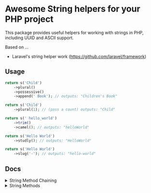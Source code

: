 # Awesome String helpers for your PHP project

This package provides useful helpers for working with strings in PHP, including UUID and ASCII support.

Based on ...

- Laravel's string helper work (https://github.com/laravel/framework)

## Usage
```php
return s('Child')
    ->plural()
    ->possessive()
    ->append(' Book'); // outputs: "Children's Book"

return s('Child')
    ->plural(1); // (pass a count) outputs: "Child"

return s(' hello_world')
    ->trim()
    ->camel(); // outputs: "helloWorld"

return s('Hello World')
    ->studly(); // outputs: "HelloWorld"

return s('Hello World')
    ->slug('-'); // outputs: "hello-world"
```

## Docs

<details>
  <summary>String Method Chaining</summary>
<p></p>

```
Chain multiple string operations together using the s() helper.
```

- [after](#after2)
- [afterLast](#afterLast2)
- [append](#append2)
- [ascii](#ascii2)
- [basename](#basename2)
- [before](#before2)
- [beforeLast](#beforeLast2)
- [camel](#camel2)
- [contains](#contains2)
- [containsAll](#containsAll2)
- [dirname](#dirname2)
- [endsWith](#endsWith2)
- [exactly](#exactly2)
- [explode](#explode2)
- [finish](#finish2)
- [isAscii](#isAscii2)
- [isEmpty](#isEmpty2)
- [isNotEmpty](#isNotEmpty2)
- [kebab](#kebab2)
- [length](#length2)
- [limit](#limit2)
- [lower](#lower2)
- [ltrim](#ltrim2)
- [match](#match2)
- [plural](#plural2)
- [possessive](#possessive2)
- [prepend](#prepend2)
- [replace](#replace2)
- [replaceArray](#replaceArray2)
- [replaceFirst](#replaceFirst2)
- [replaceLast](#replaceLast2)
- [rtrim](#rtrim2)
- [singular](#singular2)
- [slug](#slug2)
- [snake](#snake2)
- [split](#split2)
- [start](#start2)
- [startsWith](#startsWith2)
- [studly](#studly2)
- [substr](#substr2)
- [title](#title2)
- [trim](#trim2)
- [ucfirst](#ucfirst2)
- [upper](#upper2)
- [whenEmpty](#whenEmpty2)
- [words](#words2)

### <a id="after2"></a>after
```php
$slice = s('This is my name')->after('This is');

// ' my name'
```

### <a id="afterLast2"></a>afterLast
```php
$slice = s('App\Controllers\Controller')->afterLast('\\');

// 'Controller'
```

### <a id="append2"></a>append
```php
$string = s('Hello')->append(' there!');

// 'Hello there!'
```

### <a id="ascii2"></a>ascii
Transliterate the string to an ASCII value:
```php
$string = s('ü')->ascii();

// 'u'
```

### <a id="basename2"></a>basename
```php
$string = s('/foo/bar/baz')->basename();

// 'baz'

// If needed, you may provide an "extension" that will be removed from the trailing component:
$string = s('/foo/bar/baz.jpg')->basename('.jpg');

// 'baz'
```

### <a id="before2"></a>before
```php
$slice = s('This is my name')->before('my name');

// 'This is '
```

### <a id="beforeLast2"></a>beforeLast
```php
$slice = s('This is my name')->beforeLast('is');

// 'This '
```

### <a id="camel2"></a>camel
```php
$converted = s('foo_bar')->camel();

// fooBar
```

### <a id="contains2"></a>contains
```php
$contains = s('This is my name')->contains('my');

// true

// You can also pass an array:
$contains = s('This is my name')->contains(['my', 'foo']);

// true
```

### <a id="containsAll2"></a>containsAll
```php
$containsAll = s('This is my name')->containsAll(['my', 'name']);

// true
```

### <a id="dirname2"></a>dirname
```php
$string = s('/foo/bar/baz')->dirname();

// '/foo/bar'

// Optionally pass directory levels as second argument:
$string = s('/foo/bar/baz')->dirname(2);

// '/foo'
```

### <a id="endsWith2"></a>endsWith
```php
$result = s('This is my name')->endsWith('name');

// true

// You can also pass an array
$result = s('This is my name')->endsWith(['name', 'foo']);

// true

$result = s('This is my name')->endsWith(['this', 'foo']);

// false
```

### <a id="exactly2"></a>exactly
```php
$result = s('Chris')->exactly('Chris');

// true

$result = s(' Chris')->exactly('Chris');

// false

$result = s('Chris')->exactly('chris');

// false
```

### <a id="explode2"></a>explode
```php
$collection = s('foo bar baz')->explode(' ');

// ['foo', 'bar', 'baz']
```

### <a id="finish2"></a>finish
```php
$adjusted = s('this/string')->finish('/');

// this/string/

$adjusted = s('this/string/')->finish('/');

// this/string/
```

### <a id="isAscii2"></a>isAscii
```php
$result = s('Chris')->isAscii();

// true

$result = s('ü')->isAscii();

// false
```

### <a id="isEmpty2"></a>isEmpty
```php
$result = s('  ')->trim()->isEmpty();

// true

$result = s('Chris')->trim()->isEmpty();

// false
```

### <a id="isNotEmpty2"></a>isNotEmpty
```php
$result = s('  ')->trim()->isNotEmpty();

// false

$result = s('Chris')->trim()->isNotEmpty();

// true
```

### <a id="kebab2"></a>kebab
```php
$converted = s('fooBar')->kebab();

// foo-bar
```

### <a id="length2"></a>length
```php
$length = s('Chris')->length();

// 5
```

### <a id="limit2"></a>limit
```php
$truncated = s('The quick brown fox jumps over the lazy dog')->limit(20);

// The quick brown fox...

// pass second argument to append something other than '...'
$truncated = s('The quick brown fox jumps over the lazy dog')->limit(20, ' (...)');

// The quick brown fox (...)
```

### <a id="lower2"></a>lower
```php
$result = s('CHRIS')->lower();

// 'chris'
```

### <a id="ltrim2"></a>ltrim
```php
$string = s('  Chris  ')->ltrim();

// 'Chris  '

$string = s('/Chris/')->ltrim('/');

// 'Chris/'
```

### <a id="match2"></a>match
```php
$result = s('foo bar')->match('/bar/');

// 'bar'

$result = s('foo bar')->match('/foo (.*)/');

// 'bar'
```

### <a id="plural2"></a>plural
```php
$plural = s('car')->plural();

// cars

$plural = s('child')->plural();

// children

// Pass second argument as a count to determine singular or plural form of a string:
$plural = s('child')->plural(2);

// children

$plural = s('child')->plural(1);

// child
```

### <a id="possessive2"></a>possessive
```php
$possessive = s('Chris')->possessive();

// Chris'

$possessive = s('David')->possessive();

// David's

$possessive = s('it')->possessive();

// its
```

### <a id="prepend2"></a>prepend
```php
$string = s('World')->prepend('Hello ');

// Hello World
```

### <a id="replace2"></a>replace
```php
$replaced = s('Hello World')->replace('World', 'Chris');

// Hello Chris
```

### <a id="replaceArray2"></a>replaceArray
```php
$string = 'The event will take place between ? and ?';

$replaced = s($string)->replaceArray('?', ['8:30', '9:00']);

// The event will take place between 8:30 and 9:00
```

### <a id="replaceFirst2"></a>replaceFirst
```php
$replaced = s('the quick brown fox jumps over the lazy dog')->replaceFirst('the', 'a');

// a quick brown fox jumps over the lazy dog
```

### <a id="replaceLast2"></a>replaceLast
```php
$replaced = s('the quick brown fox jumps over the lazy dog')->replaceLast('the', 'a');

// the quick brown fox jumps over a lazy dog
```

### <a id="rtrim2"></a>rtrim
```php
$string = s('  Chris  ')->rtrim();

// '  Chris'

$string = s('/Chris/')->rtrim('/');

// '/Chris'
```

### <a id="singular2"></a>singular
```php
$singular = s('cars')->singular();

// car

$singular = s('children')->singular();

// child
```

### <a id="slug2"></a>slug
```php
$slug = s('Hello World')->slug('-');

// hello-world
```

### <a id="snake2"></a>snake
```php
$converted = s('fooBar')->snake();

// foo_bar
```

### <a id="split2"></a>split
```php
$segments = s('one, two, three')->split('/[\s,]+/');

// collect(["one", "two", "three"])
```

### <a id="start2"></a>start
```php
$adjusted = s('this/string')->start('/');

// /this/string

$adjusted = s('/this/string')->start('/');

// /this/string
```

### <a id="startsWith2"></a>startsWith
```php
$result = s('This is my name')->startsWith('This');

// true
```

### <a id="studly2"></a>studly
```php
$converted = s('foo_bar')->studly();

// FooBar
```

### <a id="substr2"></a>substr
```php
$string = s('Hello World')->substr(6);

// World

$string = s('Hello World')->substr(6, 3);

// Wo
```

### <a id="title2"></a>title
```php
$converted = s('a nice title uses the correct case')->title();

// A Nice Title Uses The Correct Case
```

### <a id="trim2"></a>trim
```php
$string = s('  Chris  ')->trim();

// 'Chris'

$string = s('/Chris/')->trim('/');

// 'Chris'
```

### <a id="ucfirst2"></a>ucfirst
```php
$string = s('foo bar')->ucfirst();

// Foo bar
```

### <a id="upper2"></a>upper
```php
$adjusted = s('chris')->upper();

// CHRIS
```

### <a id="whenEmpty2"></a>whenEmpty
The whenEmpty method invokes the given Closure if the string is empty:
```php
$string = s('  ')->whenEmpty(function ($string) {
    return $string->trim()->prepend('Chris');
});

// 'Chris'
```

### <a id="words2"></a>words
```php
$string = s('Perfectly balanced, as all things should be.')->words(3, ' >>>');

// Perfectly balanced, as >>>
```
</details>

<details>
  <summary>String Methods</summary>
    <p></p>

- [after](#after)
- [afterLast](#afterLast)
- [before](#before)
- [camel](#camel)
- [contains](#contains)
- [containsAll](#containsAll)
- [endsWith](#endsWith)
- [finish](#finish)
- [isAscii](#isAscii)
- [isUuid](#isUuid)
- [kebab](#kebab)
- [length](#length)
- [limit](#limit)
- [lower](#lower)
- [match](#match)
- [orderedUuid](#orderedUuid)
- [plural](#plural)
- [possessive](#possessive)
- [random](#random)
- [replaceArray](#replaceArray)
- [replaceFirst](#replaceFirst)
- [replaceLast](#replaceLast)
- [singular](#singular)
- [slug](#slug)
- [snake](#snake)
- [start](#start)
- [startsWith](#startsWith)
- [studly](#studly)
- [title](#title)
- [ucfirst](#ucfirst)
- [upper](#upper)
- [uuid](#uuid)
- [words](#words)

### <a id="after"></a>Str::after()
```php
$slice = Str::after('This is my name', 'This is');

// ' my name'
```

### <a id="afterLast"></a>Str::afterLast()
```php
$slice = Str::afterLast('App\Controllers\Controller', '\\');

// 'Controller'
```

### <a id="before"></a>Str::before()
```php
$slice = Str::before('This is my name', 'my name');

// 'This is '
```

### <a id="camel"></a>Str::camel()
```php
$converted = Str::camel('foo_bar')

// fooBar
```

### <a id="contains"></a>Str::contains()
```php
$contains = Str::contains('This is my name', 'my');

// true
```

### <a id="containsAll"></a>Str::containsAll()
```php
$containsAll = Str::containsAll('This is my name', ['my', 'name']);

// true
```

### <a id="endsWith"></a>Str::endsWith()
```php
$result = Str::endsWith('This is my name', 'name');

// true
```

### <a id="finish"></a>Str::finish()
```php
$adjusted = Str::finish('this/string', '/');

// this/string/

$adjusted = Str::finish('this/string/', '/');

// this/string/
```

### <a id="isAscii"></a>Str::isAscii()
```php
$isAscii = Str::isAscii('Chris');

// true

$isAscii = Str::isAscii('ü');

// false
```

### <a id="isUuid"></a>Str::isUuid()
```php
$isUuid = Str::isUuid('a0a2a2d2-0b87-4a18-83f2-2529882be2de');

// true

$isUuid = Str::isUuid('chris');

// false
```

### <a id="kebab"></a>Str::kebab()
```php
$converted = Str::kebab('fooBar');

// foo-bar
```

### <a id="length"></a>Str::length()
```php
$length = Str::length('Chris');

// 5
```

### <a id="limit"></a>Str::limit()
```php
$truncated = Str::limit('The quick brown fox jumps over the lazy dog', 20);

// The quick brown fox...
```

### <a id="lower"></a>Str::lower()
```php
$lower = Str::lower('CHRIS');

// chris
```

### <a id="match"></a>Str::match()
```php
$matches = Str::match('foo*', 'foobar');

// true

$matches = Str::match('baz*', 'foobar');

// false
```

### <a id="orderedUuid"></a>Str::orderedUuid()
The Str::orderedUuid() method generates a "timestamp first" UUID that may be efficiently stored in an indexed database column.
```php
$orderedUuid = Str::orderedUuid();

// 90f81d6c-b4f6-4b03-a82d-800058a21705
```

### <a id="plural"></a>Str::plural()
```php
$plural = Str::plural('bus');

// buses

$plural = Str::plural('child');

// children


// Pass second argument to retrieve the singular or plural form of the string...

$plural = Str::plural('child', 2);

// children

$plural = Str::plural('child', 1);

// child
```

### <a id="possessive"></a>Str::possessive()
```php
$possessive = Str::possessive('Chris');

// Chris'

$possessive = Str::possessive('David');

// David's

$possessive = Str::possessive('it');

// its
```

### <a id="random"></a>Str::random()
```php
$random = Str::random(40);

// odkX5tWGo3tb8hlNgdoVPjHxZR8xRzii1uFT1cxa
```

### <a id="replaceArray"></a>Str::replaceArray()
```php
$string = 'The event will take place between ? and ?';

$replaced = Str::replaceArray('?', ['8:30', '9:00'], $string);

// The event will take place between 8:30 and 9:00
```

### <a id="replaceFirst"></a>Str::replaceFirst()
```php
$replaced = Str::replaceFirst('the', 'a', 'the quick brown fox jumps over the lazy dog');

// a quick brown fox jumps over the lazy dog
```

### <a id="replaceLast"></a>Str::replaceLast()
```php
$replaced = Str::replaceLast('the', 'a', 'the quick brown fox jumps over the lazy dog');

// the quick brown fox jumps over a lazy dog
```

### <a id="singular"></a>Str::singular()
```php
$singular = Str::singular('cars');

// car

$singular = Str::singular('children');

// child
```

### <a id="slug"></a>Str::slug()
```php
$slug = Str::slug('Chris The Coder', '-');

// chris-the-coder
```

### <a id="snake"></a>Str::snake()
```php
$converted = Str::snake('fooBar');

// foo_bar
```

### <a id="start"></a>Str::start()
```php
$adjusted = Str::start('this/string', '/');

// /this/string

$adjusted = Str::start('/this/string', '/');

// /this/string
```

### <a id="startsWith"></a>Str::startsWith()
```php
$result = Str::startsWith('This is my name', 'This');

// true
```

### <a id="studly"></a>Str::studly()
```php
$converted = Str::studly('foo_bar');

// FooBar
```

### <a id="title"></a>Str::title()
```php
$converted = Str::title('a nice title uses the correct case');

// A Nice Title Uses The Correct Case
```

### <a id="ucfirst"></a>Str::ucfirst()
```php
$string = Str::ucfirst('foo bar');

// Foo bar
```

### <a id="upper"></a>Str::upper()
```php
$string = Str::upper('chris');

// CHRIS
```

### <a id="uuid"></a>Str::uuid()
```php
$uuid = Str::uuid();

// 0b1a9d6f-e2c7-489d-93f9-331108ebc314
```

### <a id="words"></a>Str::words()
```php
return Str::words('Perfectly balanced, as all things should be.', 3, ' >>>');

// Perfectly balanced, as >>>
```
</details>